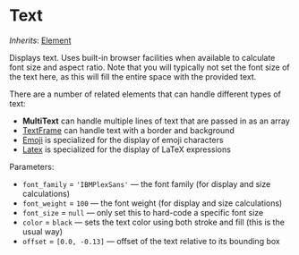 # Text

*Inherits*: [Element](/docs/element)

Displays text. Uses built-in browser facilities when available to calculate font size and aspect ratio. Note that you will typically not set the font size of the text here, as this will fill the entire space with the provided text.

There are a number of related elements that can handle different types of text:
- **MultiText** can handle multiple lines of text that are passed in as an array
- [TextFrame](/docs/textframe) can handle text with a border and background
- [Emoji](/docs/emoji) is specialized for the display of emoji characters
- [Latex](/docs/latex) is specialized for the display of LaTeX expressions

Parameters:
- `font_family` = `'IBMPlexSans'` — the font family (for display and size calculations)
- `font_weight` = `100` — the font weight (for display and size calculations)
- `font_size` = `null` — only set this to hard-code a specific font size
- `color` = `black` — sets the text color using both stroke and fill (this is the usual way)
- `offset` = `[0.0, -0.13]` — offset of the text relative to its bounding box
